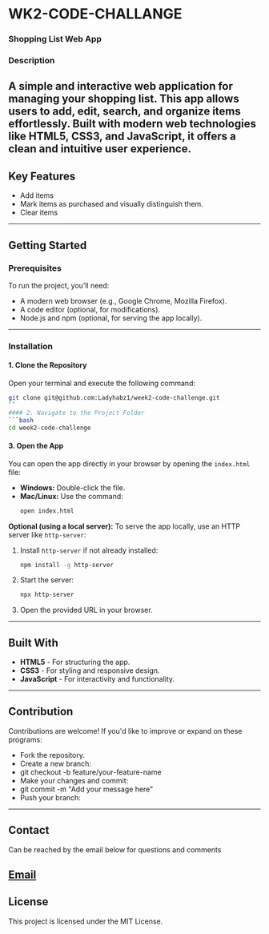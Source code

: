 # WK2-CODE-CHALLANGE

### Shopping List Web App

### Description

A simple and interactive web application for managing your shopping list. This app allows users to add, edit, search, and organize items effortlessly. Built with modern web technologies like **HTML5**, **CSS3**, and **JavaScript**, it offers a clean and intuitive user experience.
---
## **Key Features**
- Add items 
- Mark items as purchased and visually distinguish them.
- Clear items
---
## **Getting Started**
### **Prerequisites**
To run the project, you’ll need:
- A modern web browser (e.g., Google Chrome, Mozilla Firefox).
- A code editor (optional, for modifications).
- Node.js and npm (optional, for serving the app locally).
---
### **Installation**
#### 1. Clone the Repository
Open your terminal and execute the following command:
```bash
git clone git@github.com:Ladyhabz1/week2-code-challenge.git
``
#### 2. Navigate to the Project Folder
```bash
cd week2-code-challenge
```
#### 3. Open the App
You can open the app directly in your browser by opening the `index.html` file:
- **Windows:** Double-click the file.
- **Mac/Linux:** Use the command:
  ```bash
  open index.html
  ```
**Optional (using a local server):**
To serve the app locally, use an HTTP server like `http-server`:
1. Install `http-server` if not already installed:
   ```bash
   npm install -g http-server
   ```
2. Start the server:
   ```bash
   npx http-server
   ```
3. Open the provided URL in your browser.
---
## **Built With**
- **HTML5** - For structuring the app.
- **CSS3** - For styling and responsive design.
- **JavaScript** - For interactivity and functionality.

---
## Contribution

Contributions are welcome! If you'd like to improve or expand on these programs:

- Fork the repository.
- Create a new branch:
- git checkout -b feature/your-feature-name
- Make your changes and commit:
- git commit -m "Add your message here"
- Push your branch:

---
## **Contact**
Can be reached by the email below for questions and comments 

[Email](guyohabibahassan@gmail.com)
---
## **License**
This project is licensed under the MIT License.